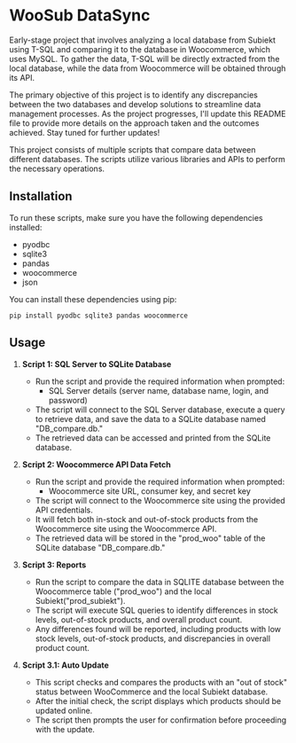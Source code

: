 
# WooSub DataSync

Early-stage project that involves analyzing a local database from Subiekt using T-SQL and comparing it to the database in Woocommerce, which uses MySQL. To gather the data, T-SQL will be directly extracted from the local database, while the data from Woocommerce will be obtained through its API.

The primary objective of this project is to identify any discrepancies between the two databases and develop solutions to streamline data management processes. As the project progresses, I'll update this README file to provide more details on the approach taken and the outcomes achieved. Stay tuned for further updates!

This project consists of multiple scripts that compare data between different databases. The scripts utilize various libraries and APIs to perform the necessary operations.

## Installation

To run these scripts, make sure you have the following dependencies installed:

- pyodbc
- sqlite3
- pandas
- woocommerce
- json

You can install these dependencies using pip:

```
pip install pyodbc sqlite3 pandas woocommerce
```

## Usage

1. **Script 1: SQL Server to SQLite Database**

   - Run the script and provide the required information when prompted:
     - SQL Server details (server name, database name, login, and password)
   - The script will connect to the SQL Server database, execute a query to retrieve data, and save the data to a SQLite database named "DB_compare.db."
   - The retrieved data can be accessed and printed from the SQLite database.

2. **Script 2: Woocommerce API Data Fetch**

   - Run the script and provide the required information when prompted:
     - Woocommerce site URL, consumer key, and secret key
   - The script will connect to the Woocommerce site using the provided API credentials.
   - It will fetch both in-stock and out-of-stock products from the Woocommerce site using the Woocommerce API.
   - The retrieved data will be stored in the "prod_woo" table of the SQLite database "DB_compare.db."

3. **Script 3: Reports**

   - Run the script to compare the data in SQLITE database between the Woocommerce table ("prod_woo") and the local Subiekt("prod_subiekt").
   - The script will execute SQL queries to identify differences in stock levels, out-of-stock products, and overall product count.
   - Any differences found will be reported, including products with low stock levels, out-of-stock products, and discrepancies in overall product count.
  
4. **Script 3.1: Auto Update**

   - This script checks and compares the products with an "out of stock" status between WooCommerce and the local Subiekt database.
   - After the initial check, the script displays which products should be updated online.   
   - The script then prompts the user for confirmation before proceeding with the update.
